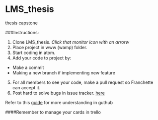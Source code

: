 # LMS_thesis
thesis capstone


###Instructions: 
1. Clone LMS_thesis. _Click that monitor icon with an arrorw_
2. Place project in www (wamp) folder.
3. Start coding in atom.
4. Add your code to project by:  
  - Make a commit
  - Making a new branch if implementing new feature
5.  For all members to see your code, make a pull request so Franchette can accept it.
6. Post hard to solve bugs in issue tracker. [here](https://github.com/nicoleMeow/LMS_thesis/issues)

Refer to this [guide](https://guides.github.com/introduction/flow/) for more understanding in guthub
  

####Remember to manage your cards in trello
